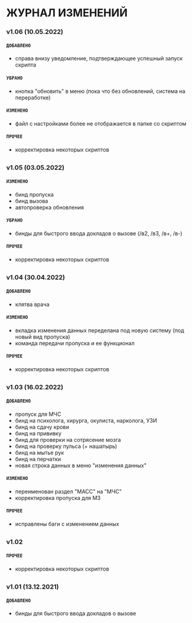 # ЖУРНАЛ ИЗМЕНЕНИЙ


### v1.06 (10.05.2022)
#### <b>`ДОБАВЛЕНО`</b>
- справа внизу уведомление, подтверждающее успешный запуск скрипта
#### <b>`УБРАНО`</b>
- кнопка "обновить" в меню (пока что без обновлений, система на переработке)
#### <b>`ИЗМЕНЕНО`</b>
- файл с настройками более не отображается в папке со скриптом
#### <b>`ПРОЧЕЕ`</b>
- корректировка некоторых скриптов
##

### v1.05 (03.05.2022)
#### <b>`ИЗМЕНЕНО`</b>
- бинд пропуска
- бинд вызова 
- автопроверка обновления<br>
#### <b>`УБРАНО`</b>
- бинды для быстрого ввода докладов о вызове (/в2, /в3, /в+, /в-)
#### <b>`ПРОЧЕЕ`</b>
- корректировка некоторых скриптов
##

### v1.04 (30.04.2022)
#### <b>`ДОБАВЛЕНО`</b>
- клятва врача
#### <b>`ИЗМЕНЕНО`</b>
- вкладка изменения данных переделана под новую систему (под новый вид пропуска)
- команда передачи пропуска и ее функционал
#### <b>`ПРОЧЕЕ`</b>
- корректировка некоторых скриптов
##

### v1.03 (16.02.2022)
#### <b>`ДОБАВЛЕНО`</b>
- пропуск для МЧС
- бинд на психолога, хирурга, окулиста, нарколога, УЗИ
- бинд на сдачу крови
- бинд на прививку
- бинд для проверки на сотрясение мозга
- бинд на проверку пульса (+ нашатырь)
- бинд на мытье рук
- бинд на перчатки
- новая строка данных в меню "изменения данных"
#### <b>`ИЗМЕНЕНО`</b>
- переименован раздел "МАСС" на "МЧС"
- корректировка пропуска для МЗ
#### <b>`ПРОЧЕЕ`</b>
- исправлены баги с изменением данных
##

### v1.02
#### <b>`ПРОЧЕЕ`</b>
- корректировка некоторых скриптов
##

### v1.01 (13.12.2021)
#### <b>`ДОБАВЛЕНО`</b>
- бинды для быстрого ввода докладов о вызове